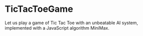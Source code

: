 # TicTacToeGame
Let us play a game of Tic Tac Toe with an unbeatable AI system, implemented with a JavaScript algorithm MiniMax.
